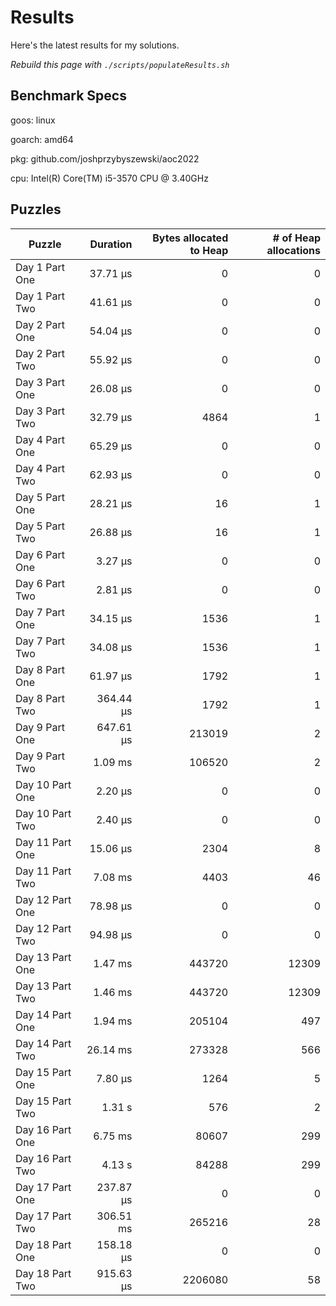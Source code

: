 # Results

Here's the latest results for my solutions.

_Rebuild this page with `./scripts/populateResults.sh`_

## Benchmark Specs

goos: linux

goarch: amd64

pkg: github.com/joshprzybyszewski/aoc2022

cpu: Intel(R) Core(TM) i5-3570 CPU @ 3.40GHz


## Puzzles

|Puzzle|Duration|Bytes allocated to Heap|# of Heap allocations|
|-|-:|-:|-:|
|Day 1 Part One|37.71 µs|0|0|
|Day 1 Part Two|41.61 µs|0|0|
|Day 2 Part One|54.04 µs|0|0|
|Day 2 Part Two|55.92 µs|0|0|
|Day 3 Part One|26.08 µs|0|0|
|Day 3 Part Two|32.79 µs|4864|1|
|Day 4 Part One|65.29 µs|0|0|
|Day 4 Part Two|62.93 µs|0|0|
|Day 5 Part One|28.21 µs|16|1|
|Day 5 Part Two|26.88 µs|16|1|
|Day 6 Part One|3.27 µs|0|0|
|Day 6 Part Two|2.81 µs|0|0|
|Day 7 Part One|34.15 µs|1536|1|
|Day 7 Part Two|34.08 µs|1536|1|
|Day 8 Part One|61.97 µs|1792|1|
|Day 8 Part Two|364.44 µs|1792|1|
|Day 9 Part One|647.61 µs|213019|2|
|Day 9 Part Two|1.09 ms|106520|2|
|Day 10 Part One|2.20 µs|0|0|
|Day 10 Part Two|2.40 µs|0|0|
|Day 11 Part One|15.06 µs|2304|8|
|Day 11 Part Two|7.08 ms|4403|46|
|Day 12 Part One|78.98 µs|0|0|
|Day 12 Part Two|94.98 µs|0|0|
|Day 13 Part One|1.47 ms|443720|12309|
|Day 13 Part Two|1.46 ms|443720|12309|
|Day 14 Part One|1.94 ms|205104|497|
|Day 14 Part Two|26.14 ms|273328|566|
|Day 15 Part One|7.80 µs|1264|5|
|Day 15 Part Two|1.31 s|576|2|
|Day 16 Part One|6.75 ms|80607|299|
|Day 16 Part Two|4.13 s|84288|299|
|Day 17 Part One|237.87 µs|0|0|
|Day 17 Part Two|306.51 ms|265216|28|
|Day 18 Part One|158.18 µs|0|0|
|Day 18 Part Two|915.63 µs|2206080|58|
